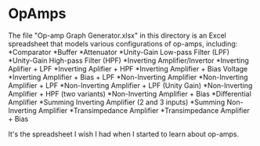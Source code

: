 # OpAmps

The file "Op-amp Graph Generator.xlsx" in this directory is an Excel spreadsheet that models various configurations of op-amps, including:
*Comparator
*Buffer
*Attenuator
*Unity-Gain Low-pass Filter (LPF)
*Unity-Gain High-pass Filter (HPF)
*Inverting Amplifier/Invertor
*Inverting Aplifier + LPF
*Inverting Aplifier + HPF
*Inverting Amplifier + Bias Voltage
*Inverting Amplifier + Bias + LPF
*Non-Inverting Amplifier
*Non-Inverting Amplifier + LPF
*Non-Inverting Amplifier + LPF (Unity Gain)
*Non-Inverting Amplifier + HPF (two variants)
*Non-Inverting Amplifier + Bias
*Differential Amplifier
*Summing Inverting Amplifier (2 and 3 inputs)
*Summing Non-Inverting Amplifier
*Transimpedance Amplifier
*Transimpedance Amplifier + Bias

It's the spreadsheet I wish I had when I started to learn about op-amps.
